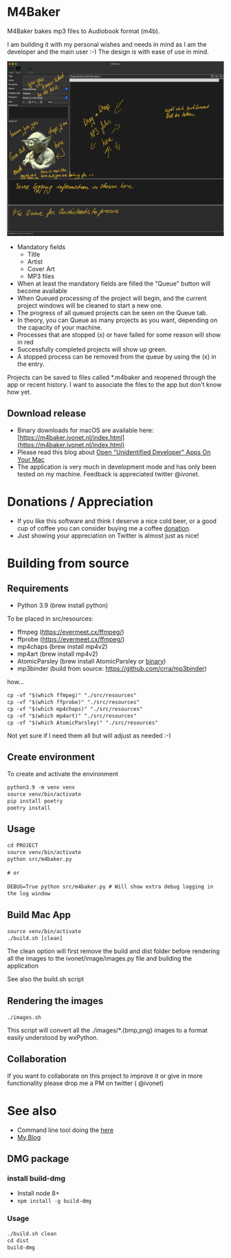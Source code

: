 # M4Baker

M4Baker bakes mp3 files to Audiobook format (m4b).

I am building it with my personal wishes and needs in mind as I am the developer
and the main user :-)
The design is with ease of use in mind.

![](doc/Screen-main.png)

* Mandatory fields
  * Title
  * Artist
  * Cover Art
  * MP3 files
* When at least the mandatory fields are filled the "Queue" button will become
  available
* When Queued processing of the project will begin, and the current project
  windows will be cleaned to start a new one.
* The progress of all queued projects can be seen on the Queue tab.
* In theory, you can Queue as many projects as you want, depending on the
  capacity of your machine.
* Processes that are stopped (x) or have failed for some reason will show in red
* Successfully completed projects will show up green.
* A stopped process can be removed from the queue by using the (x) in the entry.

Projects can be saved to files called *.m4baker and reopened through the app or
recent history. I want to associate the files to the app but don't know how yet.

## Download release

* Binary downloads for macOS are available
  here: [https://m4baker.ivonet.nl/index.html](https://m4baker.ivonet.nl/index.html)
* Please read this blog
  about [Open "Unidentified Developer" Apps On Your Mac](http://ivo2u.nl/ZO)
* The application is very much in development mode and has only been tested on
  my machine. Feedback is appreciated twitter @ivonet.

# Donations / Appreciation

* If you like this software and think I deserve a nice cold beer, or a good cup
  of coffee you can consider buying me a coffee [donation](http://ivo2u.nl/ZC).
* Just showing your appreciation on Twitter is almost just as nice!

# Building from source

## Requirements

- Python 3.9 (brew install python)

To be placed in src/resources:

- ffmpeg (https://evermeet.cx/ffmpeg/)
- ffprobe (https://evermeet.cx/ffmpeg/)
- mp4chaps (brew install mp4v2)
- mp4art (brew install mp4v2)
- AtomicParsley (brew install AtomicParsley
  or [binary](https://github.com/wez/atomicparsley/releases/))
- mp3binder (build from source: https://github.com/crra/mp3binder)

how...

```shell
cp -vf "$(which ffmpeg)" "./src/resources"
cp -vf "$(which ffprobe)" "./src/resources"
cp -vf "$(which mp4chaps)" "./src/resources"
cp -vf "$(which mp4art)" "./src/resources"
cp -vf "$(which AtomicParsley)" "./src/resources"
```

Not yet sure if I need them all but will adjust as needed :-)

## Create environment

To create and activate the environment

```shell
python3.9 -m venv venv
source venv/bin/activate
pip install poetry 
poetry install
```

## Usage

```shell
cd PROJECT
source venv/bin/activate
python src/m4baker.py

# or

DEBUG=True python src/m4baker.py # Will show extra debug logging in the log window
```

## Build Mac App

```shell
source venv/bin/activate
./build.sh [clean]
```

The clean option will first remove the build and dist folder before rendering
all the images to the ivonet/image/images.py file and building the application

See also the build.sh script

## Rendering the images

```shell
./images.sh
```

This script will convert all the ./images/*.{bmp,png} images to a format easily
understood by wxPython.

## Collaboration

If you want to collaborate on this project to improve it or give in more
functionality please drop me a PM on twitter (
@ivonet)

# See also

* Command line tool doing
  the [here](https://github.com/IvoNet/docker-mediatools/)
* [My Blog](https://www.ivonet.nl)

## DMG package

### install build-dmg

* Install node 8+
* `npm install -g build-dmg`

### Usage

```shell
./build.sh clean
cd dist
build-dmg
```
